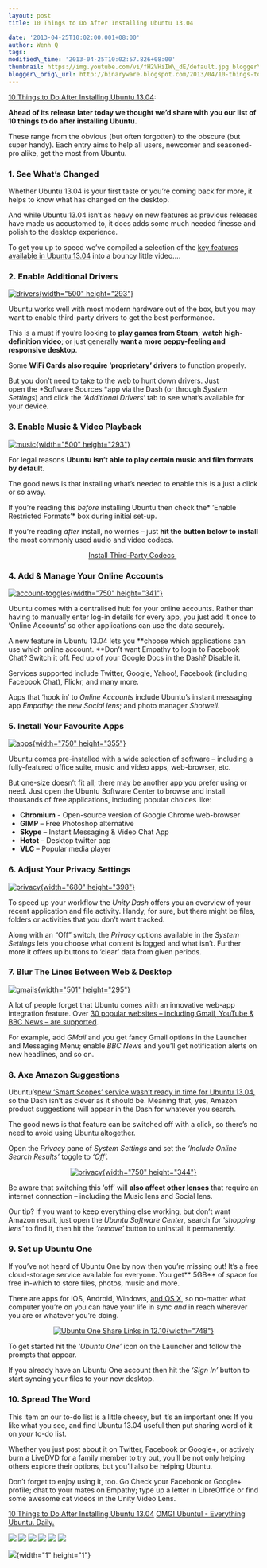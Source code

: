 ```yaml
--- 
layout: post 
title: 10 Things to Do After Installing Ubuntu 13.04

date: '2013-04-25T10:02:00.001+08:00' 
author: Wenh Q
tags:
modified\_time: '2013-04-25T10:02:57.826+08:00' 
thumbnail: https://img.youtube.com/vi/fH2VHiIW\_dE/default.jpg blogger\_id: tag:blogger.com,1999:blog-4961947611491238191.post-2794905280720163036
blogger\_orig\_url: http://binaryware.blogspot.com/2013/04/10-things-to-do-after-installing-ubuntu.html
--- 
```

[10 Things to Do After Installing Ubuntu
13.04](http://feedproxy.google.com/~r/d0od/~3/8Uxr1TRMVF8/10-things-to-do-after-installing-ubuntu-13-04):


<div style="text-align: left;">

**Ahead of its release later today we thought we’d share with you our
list of 10 things to do after installing Ubuntu.**

</div>

These range from the obvious (but often forgotten) to the obscure (but
super handy). Each entry aims to help all users, newcomer and
seasoned-pro alike, get the most from Ubuntu.


### 1. See What’s Changed

Whether Ubuntu 13.04 is your first taste or you’re coming back for more,
it helps to know what has changed on the desktop.

And while Ubuntu 13.04 isn’t as heavy on new features as previous
releases have made us accustomed to, it does adds some much needed
finesse and polish to the desktop experience.

To get you up to speed we’ve compiled a selection of the [key features
available in Ubuntu
13.04](http://www.omgubuntu.co.uk/2013/04/new-ubuntu-13-04-features "10 Best Ubuntu 13.04 Features – From Social Lens to Window Snapping")
into a bouncy little video….





<div>

### 2. Enable Additional Drivers

[![drivers](http://www.omgubuntu.co.uk/wp-content/uploads/2013/04/drivers.jpg){width="500"
height="293"}](http://www.omgubuntu.co.uk/wp-content/uploads/2013/04/drivers.jpg)

Ubuntu works well with most modern hardware out of the box, but you may
want to enable third-party drivers to get the best performance.

This is a must if you’re looking to **play games from Steam**; **watch
high-definition video**; or just generally **want a more peppy-feeling
and responsive desktop**.

Some **WiFi Cards also require ‘proprietary’ drivers** to
function properly.

But you don’t need to take to the web to hunt down drivers. Just
open the *Software Sources *app via the Dash (or through *System
Settings*) and click the *‘Additional Drivers*‘ tab to see what’s
available for your device.

</div>

<div>

### 3. Enable Music & Video Playback

[![music](http://www.omgubuntu.co.uk/wp-content/uploads/2013/04/music.jpg){width="500"
height="293"}](http://www.omgubuntu.co.uk/wp-content/uploads/2013/04/music.jpg)

For legal reasons **Ubuntu isn’t able to play certain music and film
formats by default**.

The good news is that installing what’s needed to enable this is a just
a click or so away.

If you’re reading this *before* installing Ubuntu then check
the* ’Enable Restricted Formats’* box during initial set-up.

If you’re reading *after* install, no worries – just **hit the button
below to install** the most commonly used audio and video codecs.

<div style="text-align: center;">

[Install Third-Party
Codecs ](https://apps.ubuntu.com/cat/applications/ubuntu-restricted-extras/ "Multimedia codecs for Ubuntu") 

</div>

</div>

<div style="clear: both;">

</div>

### 4. Add & Manage Your Online Accounts

[![account-toggles](http://www.omgubuntu.co.uk/wp-content/uploads/2013/04/account-toggles.jpg){width="750"
height="341"}](http://www.omgubuntu.co.uk/wp-content/uploads/2013/04/account-toggles.jpg)

Ubuntu comes with a centralised hub for your online accounts. Rather
than having to manually enter log-in details for every app, you just add
it once to ‘Online Accounts’ so other applications can use the data
securely.

A new feature in Ubuntu 13.04 lets you **choose which applications can
use which online account. **Don’t want Empathy to login to Facebook
Chat? Switch it off. Fed up of your Google Docs in the Dash? Disable
it.

Services supported include Twitter, Google, Yahoo!, Facebook (including
Facebook Chat), Flickr, and many more.

Apps that ‘hook in’ to *Online Accounts* include Ubuntu’s instant
messaging app *Empathy;* the new *Social lens*; and photo manager
*Shotwell.*


### 5. Install Your Favourite Apps

[![apps](http://www.omgubuntu.co.uk/wp-content/uploads/2013/04/apps.jpg){width="750"
height="355"}](http://www.omgubuntu.co.uk/wp-content/uploads/2013/04/apps.jpg)

Ubuntu comes pre-installed with a wide selection of software – including
a fully-featured office suite, music and video apps, web-browser, etc.

But one-size doesn’t fit all; there may be another app you prefer using
or need. Just open the Ubuntu Software Center to browse and install
thousands of free applications, including popular choices like:


-   **Chromium** - Open-source version of Google Chrome web-browser
-   **GIMP** – Free Photoshop alternative
-   **Skype** – Instant Messaging & Video Chat App
-   **Hotot** – Desktop twitter app
-   **VLC** – Popular media player

<div>

### 6. Adjust Your Privacy Settings

[![privacy](http://www.omgubuntu.co.uk/wp-content/uploads/2013/04/privacy1.jpg){width="680"
height="398"}](http://www.omgubuntu.co.uk/wp-content/uploads/2013/04/privacy1.jpg)

To speed up your workflow the *Unity Dash* offers you an overview of
your recent application and file activity. Handy, for sure, but there
might be files, folders or activities that you don’t want tracked.

Along with an “Off” switch, the *Privacy* options available in
the *System Settings* lets you choose what content is logged and what
isn’t. Further more it offers up buttons to ‘clear’ data from given
periods.

</div>




<div>

### 7. Blur The Lines Between Web & Desktop

[![gmails](http://www.omgubuntu.co.uk/wp-content/uploads/2013/04/gmails.jpg){width="501"
height="295"}](http://www.omgubuntu.co.uk/wp-content/uploads/2013/04/gmails.jpg)

A lot of people forget that Ubuntu comes with an innovative web-app
integration feature. Over [30 popular websites – including Gmail,
YouTube & BBC News – are
supported](http://www.omgubuntu.co.uk/2012/07/list-of-that-websites-support-unitys-new-web-apps-feature "List of Websites That Support Unity Web Apps").

For example, add *GMail* and you get fancy Gmail options in the Launcher
and Messaging Menu; enable *BBC New*s and you’ll get notification alerts
on new headlines, and so on. 

</div>

<div style="clear: both;">

</div>

### 8. Axe Amazon Suggestions

Ubuntu’s[new ‘Smart Scopes’ service wasn’t ready in time for Ubuntu
13.04,](http://www.omgubuntu.co.uk/2013/03/smart-scopes-not-mature-enough-to-ship-in-ubuntu-13-04 "Smart Scopes ‘Not Mature Enough’ to Ship in Ubuntu 13.04")
so the Dash isn’t as clever as it should be. Meaning that, yes, Amazon
product suggestions will appear in the Dash for whatever you search.

The good news is that feature can be switched off with a click, so
there’s no need to avoid using Ubuntu altogether.

Open the *Privacy* pane of *System Settings* and set the *‘Include
Online Search Results’* toggle to *‘Off’.*


<div style="text-align: center;">

[![privacy](http://www.omgubuntu.co.uk/wp-content/uploads/2013/04/privacy.jpg){width="750"
height="344"}](http://www.omgubuntu.co.uk/wp-content/uploads/2013/04/privacy.jpg)

</div>

<div style="text-align: left;">

Be aware that switching this ‘off’ will **also affect other lenses**
that require an internet connection – including the Music lens and
Social lens.

</div>

<div style="text-align: left;">

Our tip? If you want to keep everything else working, but don’t want
Amazon result, just open the *Ubuntu Software Center*, search for
‘*shopping lens’* to find it, then hit the *‘remove’* button to
uninstall it permanently.

</div>

### 9. Set up Ubuntu One

If you’ve not heard of Ubuntu One by now then you’re missing out! It’s a
free cloud-storage service available for everyone. You get** 5GB** of
space for free in-which to store files, photos, music and more.

There are apps for iOS, Android, Windows, [and OS
X](http://www.omgubuntu.co.uk/2012/10/official-ubuntu-one-client-for-mac-enters-beta "Official Ubuntu One App for Mac Enters Beta"),
so no-matter what computer you’re on you can have your life in sync
*and* in reach wherever you are or whatever you’re doing.


<div style="text-align: center;">

[![Ubuntu One Share Links in
12.10](http://www.omgubuntu.co.uk/wp-content/uploads/2012/08/Screen-Shot-2012-08-29-at-20.47.13.png "Ubuntu One Share Links in 12.10"){width="748"}](http://www.omgubuntu.co.uk/wp-content/uploads/2012/08/Screen-Shot-2012-08-29-at-20.47.13.png)

</div>

To get started hit the ‘*Ubuntu One’* icon on the Launcher and follow
the prompts that appear.

If you already have an Ubuntu One account then hit the *‘Sign In’*
button to start syncing your files to your new desktop.


### 10. Spread The Word

This item on our to-do list is a little cheesy, but it’s an important
one: If you like what you see, and find Ubuntu 13.04 useful then put
sharing word of it on *your* to-do list.

Whether you just post about it on Twitter, Facebook or Google+, or
actively burn a LiveDVD for a family member to try out, you’ll be not
only helping others explore their options, but you’ll also be helping
Ubuntu.

Don’t forget to enjoy using it, too. Go Check your Facebook or Google+
profile; chat to your mates on Empathy; type up a letter in LibreOffice
or find some awesome cat videos in the Unity Video Lens.

[10 Things to Do After Installing Ubuntu
13.04](http://www.omgubuntu.co.uk/2013/04/10-things-to-do-after-installing-ubuntu-13-04)
[OMG! Ubuntu! - Everything Ubuntu. Daily.](http://www.omgubuntu.co.uk/)


<div>

[![](http://feeds.feedburner.com/~ff/d0od?i=8Uxr1TRMVF8:ww7AVrKZRmg:wBxX2hOkimM)](http://feeds.feedburner.com/~ff/d0od?a=8Uxr1TRMVF8:ww7AVrKZRmg:wBxX2hOkimM)
[![](http://feeds.feedburner.com/~ff/d0od?d=I9og5sOYxJI)](http://feeds.feedburner.com/~ff/d0od?a=8Uxr1TRMVF8:ww7AVrKZRmg:I9og5sOYxJI)
[![](http://feeds.feedburner.com/~ff/d0od?d=qj6IDK7rITs)](http://feeds.feedburner.com/~ff/d0od?a=8Uxr1TRMVF8:ww7AVrKZRmg:qj6IDK7rITs)
[![](http://feeds.feedburner.com/~ff/d0od?i=8Uxr1TRMVF8:ww7AVrKZRmg:V_sGLiPBpWU)](http://feeds.feedburner.com/~ff/d0od?a=8Uxr1TRMVF8:ww7AVrKZRmg:V_sGLiPBpWU)
[![](http://feeds.feedburner.com/~ff/d0od?i=8Uxr1TRMVF8:ww7AVrKZRmg:gIN9vFwOqvQ)](http://feeds.feedburner.com/~ff/d0od?a=8Uxr1TRMVF8:ww7AVrKZRmg:gIN9vFwOqvQ)
[![](http://feeds.feedburner.com/~ff/d0od?d=yIl2AUoC8zA)](http://feeds.feedburner.com/~ff/d0od?a=8Uxr1TRMVF8:ww7AVrKZRmg:yIl2AUoC8zA)

</div>

![](http://feeds.feedburner.com/~r/d0od/~4/8Uxr1TRMVF8){width="1"
height="1"}

